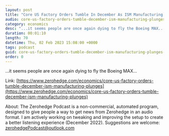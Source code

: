 ```yaml
---
layout: post
title: "Core US Factory Orders Tumble In December As ISM Manufacturing Plunges"
audio: core-us-factory-orders-tumble-december-ism-manufacturing-plunges-0
category: economics
desc: "...it seems people are once again dying to fly the Boeing MAX..."
duration: 00:01:10
length: 70
datetime: Thu, 02 Feb 2023 15:08:00 +0000
tags: podcast
guid: core-us-factory-orders-tumble-december-ism-manufacturing-plunges-0
order: 0
---
```

...it seems people are once again dying to fly the Boeing MAX...

Link: [https://www.zerohedge.com/economics/core-us-factory-orders-tumble-december-ism-manufacturing-plunges](https://www.zerohedge.com/economics/core-us-factory-orders-tumble-december-ism-manufacturing-plunges)

About: The Zerohedge Podcast is a non-commercial, automated program, designed to give people a way to get news from Zerohedge in an audio format.  I am actively working on tweaking and improving the setup to create a better listening experience (December 2022).  Suggestions are welcome: [zerohedgePodcast@outlook.com](mailto:zerohedgePodcast@outlook.com)